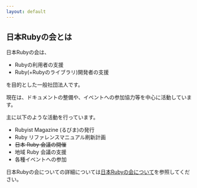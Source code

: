 ```yaml
---
layout: default
---
```

## 日本Rubyの会とは

日本Rubyの会は、

* Rubyの利用者の支援
* Ruby(+Rubyのライブラリ)開発者の支援

を目的とした一般社団法人です。

現在は、ドキュメントの整備や、イベントへの参加協力等を中心に活動しています。

主に以下のような活動を行っています。

* Rubyist Magazine (るびま)の発行
* Ruby リファレンスマニュアル刷新計画
* <s>日本 Ruby 会議の開催</s>
* 地域 Ruby 会議の支援
* 各種イベントへの参加

日本Rubyの会についての詳細については[日本Rubyの会について](/aboutus.html)を参照してください。

